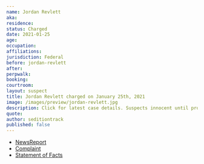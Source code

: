 ```yaml
---
name: Jordan Revlett
aka:
residence:
status: Charged
date: 2021-01-25
age:
occupation:
affiliations:
jurisdiction: Federal
before: jordan-revlett
after:
perpwalk:
booking:
courtroom:
layout: suspect
title: Jordan Revlett charged on January 25th, 2021
image: /images/preview/jordan-revlett.jpg
description: Click for latest case details. Suspects innocent until proven guilty.
quote:
author: seditiontrack
published: false
---
```


- [NewsReport]()
- [Complaint](https://www.justice.gov/opa/page/file/1361051/download)
- [Statement of Facts](https://www.justice.gov/opa/page/file/1361051/download)
